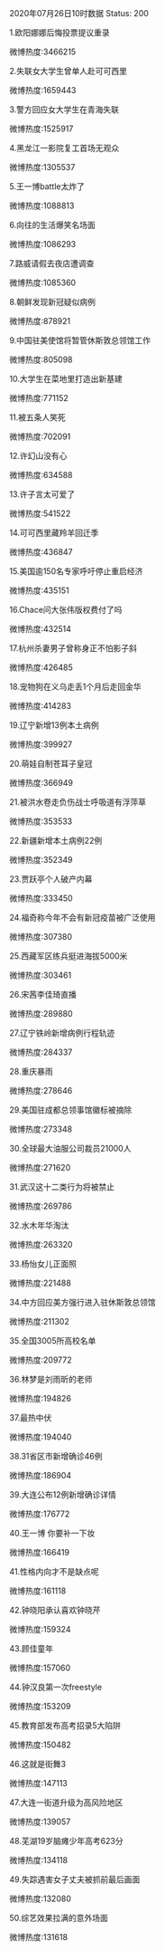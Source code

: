 2020年07月26日10时数据
Status: 200

1.欧阳娜娜后悔投票提议重录

微博热度:3466215

2.失联女大学生曾单人赴可可西里

微博热度:1659443

3.警方回应女大学生在青海失联

微博热度:1525917

4.黑龙江一影院复工首场无观众

微博热度:1305537

5.王一博battle太炸了

微博热度:1088813

6.向往的生活爆笑名场面

微博热度:1086293

7.路威请假去夜店遭调查

微博热度:1085360

8.朝鲜发现新冠疑似病例

微博热度:878921

9.中国驻美使馆将暂管休斯敦总领馆工作

微博热度:805098

10.大学生在菜地里打造出新基建

微博热度:771152

11.被五条人笑死

微博热度:702091

12.许幻山没有心

微博热度:634588

13.许子言太可爱了

微博热度:541522

14.可可西里藏羚羊回迁季

微博热度:436847

15.美国逾150名专家呼吁停止重启经济

微博热度:435151

16.Chace问大张伟版权费付了吗

微博热度:432514

17.杭州杀妻男子曾称身正不怕影子斜

微博热度:426485

18.宠物狗在义乌走丢1个月后走回金华

微博热度:414283

19.辽宁新增13例本土病例

微博热度:399927

20.萌娃自制苍耳子皇冠

微博热度:366949

21.被洪水卷走负伤战士呼吸道有浮萍草

微博热度:353533

22.新疆新增本土病例22例

微博热度:352349

23.贾跃亭个人破产内幕

微博热度:333450

24.福奇称今年不会有新冠疫苗被广泛使用

微博热度:307380

25.西藏军区练兵挺进海拔5000米

微博热度:303461

26.宋茜李佳琦直播

微博热度:289880

27.辽宁铁岭新增病例行程轨迹

微博热度:284337

28.重庆暴雨

微博热度:278646

29.美国驻成都总领事馆徽标被摘除

微博热度:273348

30.全球最大油服公司裁员21000人

微博热度:271620

31.武汉这十二类行为将被禁止

微博热度:269786

32.水木年华淘汰

微博热度:263320

33.杨怡女儿正面照

微博热度:221488

34.中方回应美方强行进入驻休斯敦总领馆

微博热度:211302

35.全国3005所高校名单

微博热度:209772

36.林梦是刘雨昕的老师

微博热度:194826

37.最热中伏

微博热度:194040

38.31省区市新增确诊46例

微博热度:186904

39.大连公布12例新增确诊详情

微博热度:176772

40.王一博 你要补一下妆

微博热度:166419

41.性格内向才不是缺点呢

微博热度:161118

42.钟晓阳承认喜欢钟晓芹

微博热度:159324

43.顾佳童年

微博热度:157060

44.钟汉良第一次freestyle

微博热度:153209

45.教育部发布高考招录5大陷阱

微博热度:150482

46.这就是街舞3

微博热度:147113

47.大连一街道升级为高风险地区

微博热度:139057

48.芜湖19岁脑瘫少年高考623分

微博热度:134118

49.失踪遇害女子丈夫被抓前最后画面

微博热度:132080

50.综艺效果拉满的意外场面

微博热度:131618

